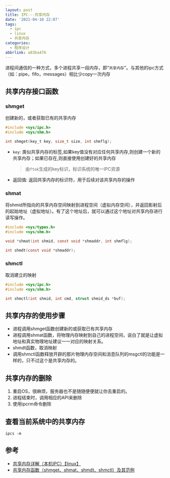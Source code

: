 ```yaml
---
layout: post
title: IPC---共享内存
date: '2021-04-10 22:07'
tags:
  - ipc
  - linux
  - 共享内存
categories:
  - 程序设计
abbrlink: a83ba476
---
```


进程间通信的一种方式，多个进程共享一段内存，即“`共享内存`”。与其他的ipc方式（如：pipe，fifo，messages）相比少copy一次内存

<!--more-->

## 共享内存接口函数

### shmget

创建新的，或者获取已有的共享内存

``` C
#include <sys/ipc.h>                           
#include <sys/shm.h>                           

int shmget(key_t key, size_t size, int shmflg);
```

- `key`: 类似共享内存的标签,如果key值没有对应任何共享内存,则创建一个新的共享内存；如果已存在,则直接使用创建好的共享内存
  > 由`ftok`生成的key标识，标识系统的唯一IPC资源
- 返回值: 返回共享内存的标识符，用于后续对该共享内存的操作

### shmat

将shmid所指向的共享内存空间映射到进程空间（虚拟内存空间），并返回影射后的起始地址（虚拟地址）。有了这个地址后，就可以通过这个地址对共享内存进行读写操作。

``` C
#include <sys/types.h>                                         
#include <sys/shm.h>                                           

void *shmat(int shmid, const void *shmaddr, int shmflg);       

int shmdt(const void *shmaddr);                                
```

### shmctl

取消建立的映射

``` C
#include <sys/ipc.h>                                      
#include <sys/shm.h>                                      

int shmctl(int shmid, int cmd, struct shmid_ds *buf);     
```

## 共享内存的使用步骤

- 进程调用shmget函数创建新的或获取已有共享内存
- 进程调用shmat函数，将物理内存映射到自己的进程空间，说白了就是让虚拟地址和真实物理地址建议一一对应的映射关系。
- shmdt函数，取消映射
- 调用shmctl函数释放开辟的那片物理内存空间和消息队列的msgctl的功能是一样的，只不过这个是共享内存的。

## 共享内存的删除

1. 重启OS，很麻烦，服务器也不是随随便便就让你去重启的。
2. 进程结束时，调用相应的API来删除
3. 使用ipcrm命令删除

## 查看当前系统中的共享内存

``` shell
ipcs -m
```

## 参考

- [共享内存详解（本机IPC）【linux】](https://blog.csdn.net/qq_43648751/article/details/104836005)
- [共享内存函数（shmget、shmat、shmdt、shmctl）及其范例](https://blog.csdn.net/guoping16/article/details/6584058)
